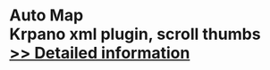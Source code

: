 # Auto Map<br />Krpano xml plugin, scroll thumbs<br />[>> Detailed information](https://secure.shareit.com/shareit/product.html?productid=300452367&affiliateid=200057808)